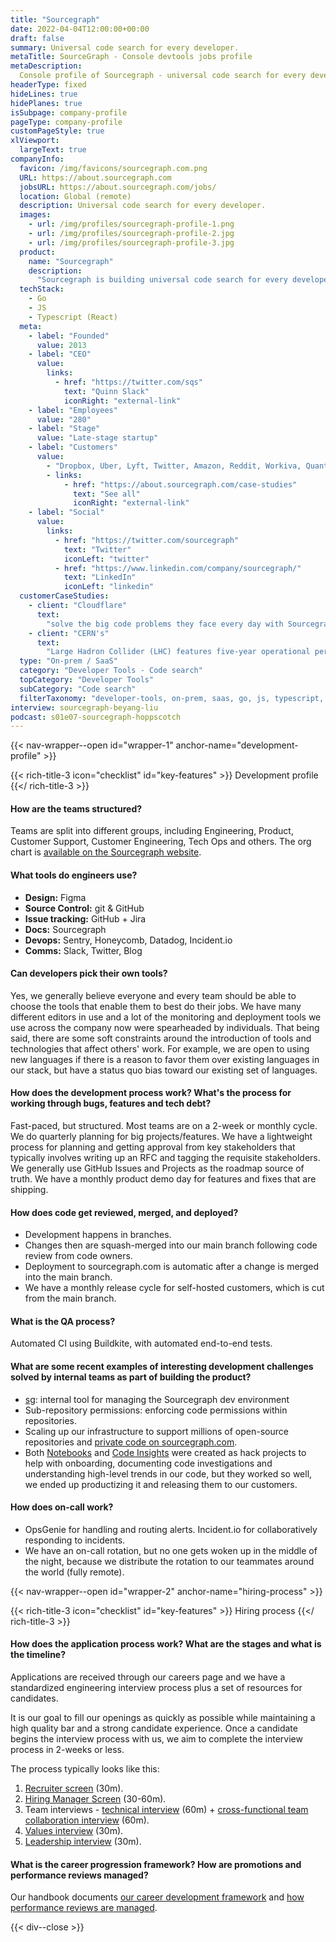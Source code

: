 ```yaml
---
title: "Sourcegraph"
date: 2022-04-04T12:00:00+00:00
draft: false
summary: Universal code search for every developer.
metaTitle: SourceGraph - Console devtools jobs profile
metaDescription:
  Console profile of Sourcegraph - universal code search for every developer.
headerType: fixed
hideLines: true
hidePlanes: true
isSubpage: company-profile
pageType: company-profile
customPageStyle: true
xlViewport:
  largeText: true
companyInfo:
  favicon: /img/favicons/sourcegraph.com.png
  URL: https://about.sourcegraph.com
  jobsURL: https://about.sourcegraph.com/jobs/
  location: Global (remote)
  description: Universal code search for every developer.
  images:
    - url: /img/profiles/sourcegraph-profile-1.png
    - url: /img/profiles/sourcegraph-profile-2.jpg
    - url: /img/profiles/sourcegraph-profile-3.jpg
  product:
    name: "Sourcegraph"
    description:
      "Sourcegraph is building universal code search for every developer and company so they can innovate faster on the software we use every day. Sourcegraph lets you onboard to a new codebase quickly, make large-scale refactors, find and reuse code, increase dev efficiency, address security risks, root-cause incidents, and find and fix issues across all your code."
  techStack:
    - Go
    - JS
    - Typescript (React)
  meta:
    - label: "Founded"
      value: 2013
    - label: "CEO"
      value:
        links:
          - href: "https://twitter.com/sqs"
            text: "Quinn Slack"
            iconRight: "external-link"
    - label: "Employees"
      value: "280"
    - label: "Stage"
      value: "Late-stage startup"
    - label: "Customers"
      value:
        - "Dropbox, Uber, Lyft, Twitter, Amazon, Reddit, Workiva, Quantcast, GE, Plaid, Factset, F5, Segment, SoFi, Cloudflare "
        - links:
            - href: "https://about.sourcegraph.com/case-studies"
              text: "See all"
              iconRight: "external-link"
    - label: "Social"
      value:
        links:
          - href: "https://twitter.com/sourcegraph"
            text: "Twitter"
            iconLeft: "twitter"
          - href: "https://www.linkedin.com/company/sourcegraph/"
            text: "LinkedIn"
            iconLeft: "linkedin"
  customerCaseStudies:
    - client: "Cloudflare"
      text:
        "solve the big code problems they face every day with Sourcegraph. For example, engineers can quickly identify out-of-date code libraries by only searching certain repositories, while excluding specific file types. And it’s easier to search for error logs. As a result, the team can refactor and debug faster and feel confident they've addressed each issue."
    - client: "CERN's"
      text:
        "Large Hadron Collider (LHC) features five-year operational periods and the software must be stable during this time. Sourcegraph helps developers make small, backward-compatible changes and ensures that any change made by a given team to one part of the codebase doesn't break (or require adaptations of) dependent code written by other people. It’s essential that these changes are done correctly, as mistakes can stop the operation of the CERN accelerators and waste precious time for physics research."
  type: "On-prem / SaaS"
  category: "Developer Tools - Code search"
  topCategory: "Developer Tools"
  subCategory: "Code search"
  filterTaxonomy: "developer-tools, on-prem, saas, go, js, typescript, react"
interview: sourcegraph-beyang-liu
podcast: s01e07-sourcegraph-hoppscotch
---
```


{{< nav-wrapper--open id="wrapper-1" anchor-name="development-profile" >}}

{{< rich-title-3 icon="checklist" id="key-features" >}} Development profile
{{</ rich-title-3 >}}

#### How are the teams structured?

Teams are split into different groups, including Engineering, Product, Customer
Support, Customer Engineering, Tech Ops and others. The org chart is [available
on the Sourcegraph website](https://handbook.sourcegraph.com/team/org_chart/).

#### What tools do engineers use?

- **Design:** Figma
- **Source Control:** git & GitHub
- **Issue tracking:** GitHub + Jira
- **Docs:** Sourcegraph
- **Devops:** Sentry, Honeycomb, Datadog, Incident.io
- **Comms:** Slack, Twitter, Blog

#### Can developers pick their own tools?

Yes, we generally believe everyone and every team should be able to choose the
tools that enable them to best do their jobs. We have many different editors in
use and a lot of the monitoring and deployment tools we use across the company
now were spearheaded by individuals. That being said, there are some soft
constraints around the introduction of tools and technologies that affect
others' work. For example, we are open to using new languages if there is a
reason to favor them over existing languages in our stack, but have a status quo
bias toward our existing set of languages.

#### How does the development process work? What's the process for working through bugs, features and tech debt?

Fast-paced, but structured. Most teams are on a 2-week or monthly cycle. We do
quarterly planning for big projects/features. We have a lightweight process for
planning and getting approval from key stakeholders that typically involves
writing up an RFC and tagging the requisite stakeholders. We generally use
GitHub Issues and Projects as the roadmap source of truth. We have a monthly
product demo day for features and fixes that are shipping.

#### How does code get reviewed, merged, and deployed?

- Development happens in branches.
- Changes then are squash-merged into our main branch following code review from
  code owners.
- Deployment to sourcegraph.com is automatic after a change is merged into the
  main branch.
- We have a monthly release cycle for self-hosted customers, which is cut from
  the main branch.

#### What is the QA process?

Automated CI using Buildkite, with automated end-to-end tests.

#### What are some recent examples of interesting development challenges solved by internal teams as part of building the product?

- [sg](https://sourcegraph.com/github.com/sourcegraph/sg): internal tool for
  managing the Sourcegraph dev environment
- Sub-repository permissions: enforcing code permissions within repositories.
- Scaling up our infrastructure to support millions of open-source repositories
  and [private code on
  sourcegraph.com](https://about.sourcegraph.com/cloud-beta/).
- Both [Notebooks](https://docs.sourcegraph.com/notebooks) and [Code
  Insights](https://about.sourcegraph.com/code-insights/) were created as hack
  projects to help with onboarding, documenting code investigations and
  understanding high-level trends in our code, but they worked so well, we ended
  up productizing it and releasing them to our customers.

#### How does on-call work?

- OpsGenie for handling and routing alerts. Incident.io for collaboratively
responding to incidents.
- We have an on-call rotation, but no one gets woken up in the middle of the
night, because we distribute the rotation to our teammates around the world
(fully remote).

{{< nav-wrapper--open id="wrapper-2" anchor-name="hiring-process" >}}

{{< rich-title-3 icon="checklist" id="key-features" >}} Hiring process
{{</ rich-title-3 >}}

#### How does the application process work? What are the stages and what is the timeline?

Applications are received through our careers page and we have a standardized
engineering interview process plus a set of resources for candidates.

It is our goal to fill our openings as quickly as possible while maintaining a
high quality bar and a strong candidate experience. Once a candidate begins the
interview process with us, we aim to complete the interview process in 2-weeks
or less.

The process typically looks like this:

1. [Recruiter
   screen](https://handbook.sourcegraph.com/departments/talent/process/types_of_interviews/#recruiter-screen)
   (30m).
2. [Hiring Manager
   Screen](https://handbook.sourcegraph.com/departments/talent/process/types_of_interviews/#hiring-manager-screen)
   (30-60m).
3. Team interviews - [technical
   interview](https://handbook.sourcegraph.com/departments/talent/process/engineering_interview_process_candidates/#types-of-interviews)
   (60m) + [cross-functional team collaboration
   interview](https://handbook.sourcegraph.com/departments/talent/process/types_of_interviews/#cross-functional-team-collaboration-interview)
   (60m).
4. [Values
   interview](https://handbook.sourcegraph.com/departments/talent/process/types_of_interviews/#values-interview)
   (30m).
5. [Leadership
   interview](https://handbook.sourcegraph.com/departments/talent/process/types_of_interviews/#leadership-interview)
   (30m).

#### What is the career progression framework? How are promotions and performance reviews managed?

Our handbook documents [our career development
framework](https://handbook.sourcegraph.com/departments/product-engineering/engineering/career-development/framework/)
and [how performance reviews are
managed](https://handbook.sourcegraph.com/departments/product-engineering/engineering/career-development/talent-review-process/).

{{< div--close >}}
